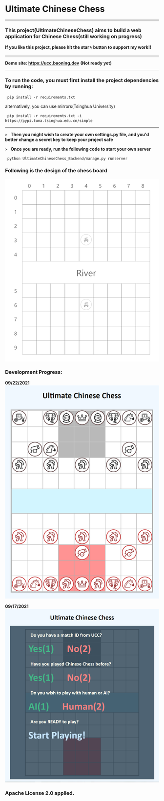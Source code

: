 # Ultimate Chinese Chess
****

### This project(UltimateChineseChess) aims to build a web application for Chinese Chess(still working on progress) 
**If you like this project, please hit the star⭐ button to support my work!!**
****
**Demo site: https://ucc.baoning.dev** **(Not ready yet)**
****
### To run the code, you must first install the project dependencies by running:
     pip install -r requirements.txt
alternatively, you can use mirrors(Tsinghua University)     

     pip install -r requirements.txt -i https://pypi.tuna.tsinghua.edu.cn/simple
****
`>
`
**Then you might wish to create your own settings.py file, and you'd better change a secret key to keep your project safe**     

`>
`
**Once you are ready, run the following code to start your own server**

     python UltimateChineseChess_Backend/manage.py runserver

### Following is the design of the chess board
![Design](./design.png)

### Development Progress:
**09/22/2021**
![Dev Progress 9.22](./progress.png)
     
**09/17/2021**
![Dev Progress 9.17](./progress-1.png)

### Apache License 2.0 applied.
